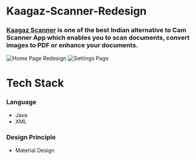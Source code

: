 # Kaagaz-Scanner-Redesign

### [Kaagaz Scanner](https://play.google.com/store/apps/details?id=kaagaz.scanner.docs.pdf) is one of the best Indian alternative to Cam Scanner App which enables you to scan documents, convert images to PDF or enhance your documents.



![Home Page Redesign](https://i.ibb.co/yfQnjG8/Web-1920-1.jpg)
![Settings Page](https://i.ibb.co/7SXB1DD/Web-1920-2.jpg)

# Tech Stack

### Language

  - Java
  - XML
  
### Design Principle

  - Material Design
  
  

